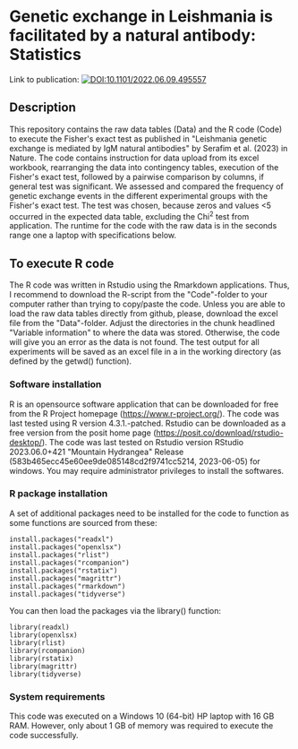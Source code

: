 # Genetic exchange in Leishmania is facilitated by a natural antibody: Statistics

Link to publication: [![DOI:10.1101/2022.06.09.495557](http://img.shields.io/badge/DOI-10.1101/2022.06.09.495557-B31B1B.svg)](https://www.biorxiv.org/content/10.1101/2022.06.09.495557v1)

## Description
This repository contains the raw data tables (Data) and the R code (Code) to execute the Fisher's exact test as published in "Leishmania genetic exchange is mediated by IgM natural antibodies" by Serafim et al. (2023) in Nature. The code contains instruction for data upload from its excel workbook, rearranging the data into contingency tables, execution of the Fisher's exact test, followed by a pairwise comparison by columns, if general test was significant. We assessed and compared the frequency of genetic exchange events in the different experimental groups with the Fisher's exact test. The test was chosen, because zeros and values <5 occurred in the expected data table, excluding the Chi<sup>2</sup> test from application. The runtime for the code with the raw data is in the seconds range one a laptop with specifications below.

## To execute R code
The R code was written in Rstudio using the Rmarkdown applications. Thus, I recommend to download the R-script from the "Code"-folder to your computer rather than trying to copy/paste the code. Unless you are able to load the raw data tables directly from github, please, download the excel file from the "Data"-folder. Adjust the directories in the chunk headlined "Variable information" to where the data was stored. Otherwise, the code will give you an error as the data is not found. The test output for all experiments will be saved as an excel file in a in the working directory (as defined by the getwd() function).

### Software installation
R is an opensource software application that can be downloaded for free from the R Project homepage (https://www.r-project.org/). The code was last tested using R version 4.3.1.-patched. Rstudio can be downloaded as a free version from the posit home page (https://posit.co/download/rstudio-desktop/). The code was last tested on Rstudio version RStudio 2023.06.0+421 "Mountain Hydrangea" Release (583b465ecc45e60ee9de085148cd2f9741cc5214, 2023-06-05) for windows. You may require administrator privileges to install the softwares. 

### R package installation
A set of additional packages need to be installed for the code to function as some functions are sourced from these:

    install.packages("readxl")
    install.packages("openxlsx")
    install.packages("rlist")
    install.packages("rcompanion")
    install.packages("rstatix")
    install.packages("magrittr")
    install.packages("rmarkdown")
    install.packages("tidyverse")

You can then load the packages via the library() function:

    library(readxl)
    library(openxlsx)
    library(rlist)
    library(rcompanion)
    library(rstatix)
    library(magrittr)
    library(tidyverse)

### System requirements
This code was executed on a Windows 10 (64-bit) HP laptop with 16 GB RAM. However, only about 1 GB of memory was required to execute the code successfully.

